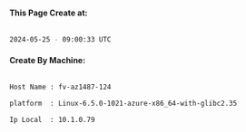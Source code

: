 
   
#### This Page Create at:

```bash

2024-05-25 - 09:00:33 UTC

```

#### Create By Machine:

```bash

Host Name : fv-az1487-124

platform  : Linux-6.5.0-1021-azure-x86_64-with-glibc2.35

Ip Local  : 10.1.0.79

```


